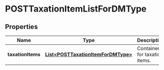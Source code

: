 

# POSTTaxationItemListForDMType


## Properties

| Name | Type | Description | Notes |
|------------ | ------------- | ------------- | -------------|
|**taxationItems** | [**List&lt;POSTTaxationItemForDMType&gt;**](POSTTaxationItemForDMType.md) | Container for taxation items.  |  [optional] |




